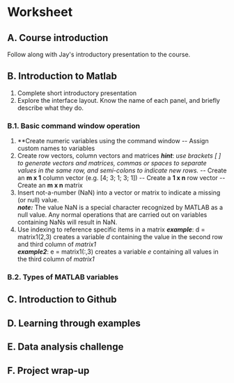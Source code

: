 # Worksheet

## A. Course introduction
Follow along with Jay's introductory presentation to the course.

## B. Introduction to Matlab
1. Complete short introductory presentation
2. Explore the interface layout. Know the name of each panel, and briefly describe what they do.
### B.1. Basic command window operation
1. **Create numeric variables using the command window
-- Assign custom names to variables
2. Create row vectors, column vectors and matrices
 ***hint***: *use brackets [ ] to generate vectors and matrices, commas or spaces to separate values in the same row, and  semi-colons to indicate new rows.*
-- Create an **m x 1** column vector (e.g. [4; 3; 1; 3; 1])
-- Create a **1 x n** row vector
-- Create an **m x n** matrix
3. Insert not-a-number (NaN) into a vector or matrix to indicate a missing (or null) value.  
***note:*** The value NaN is a special character recognized by MATLAB as a null value. Any normal operations that are carried out on variables containing NaNs will result in NaN.
4.  Use indexing to reference specific items in a matrix
***example***: d = matrix1(2,3) creates a variable *d* containing the value in the second row and third column of *matrix1*  
***example2***: e = matrix1(:,3) creates a variable *e* containing all values in the third column of *matrix1*


### B.2. Types of MATLAB variables

 

## C. Introduction to Github

## D. Learning through examples

## E. Data analysis challenge

## F. Project wrap-up